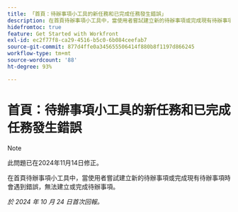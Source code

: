 ```yaml
---
title: 「首頁：待辦事項小工具的新任務和已完成任務發生錯誤」
description: 在首頁待辦事項小工具中，當使用者嘗試建立新的待辦事項或完成現有待辦事項時會遇到錯誤，無法建立或完成待辦事項。
hidefromtoc: true
feature: Get Started with Workfront
exl-id: ec2f77f8-ca29-4516-b5c0-6b084ceefab7
source-git-commit: 877d4ffe0a345655506414f880b8f1197d866245
workflow-type: tm+mt
source-wordcount: '88'
ht-degree: 93%

---
```


# 首頁：待辦事項小工具的新任務和已完成任務發生錯誤

>[!NOTE]
>
>此問題已在2024年11月14日修正。

在首頁待辦事項小工具中，當使用者嘗試建立新的待辦事項或完成現有待辦事項時會遇到錯誤，無法建立或完成待辦事項。

_於 2024 年 10 月 24 日首次回報。_
